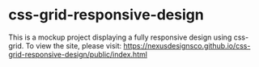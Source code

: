 # css-grid-responsive-design
This is a mockup project displaying a fully responsive design using css-grid.
To view the site, please visit: https://nexusdesignsco.github.io/css-grid-responsive-design/public/index.html
